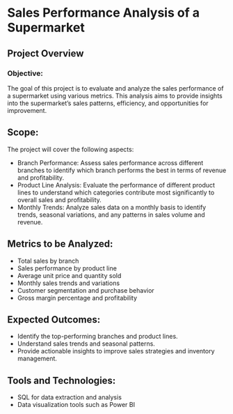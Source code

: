 # Sales Performance Analysis of a Supermarket

## Project Overview

### Objective:
The goal of this project is to evaluate and analyze the sales performance of a supermarket using various metrics. This analysis aims to provide insights into the supermarket’s sales patterns, efficiency, and opportunities for improvement.

## Scope: 
The project will cover the following aspects:
- Branch Performance: Assess sales performance across different branches to identify which branch performs the best in terms of revenue and profitability.
- Product Line Analysis: Evaluate the performance of different product lines to understand which categories contribute most significantly to overall sales and profitability.
- Monthly Trends: Analyze sales data on a monthly basis to identify trends, seasonal variations, and any patterns in sales volume and revenue.

## Metrics to be Analyzed:
- Total sales by branch
- Sales performance by product line
- Average unit price and quantity sold
- Monthly sales trends and variations
- Customer segmentation and purchase behavior
- Gross margin percentage and profitability

## Expected Outcomes:
- Identify the top-performing branches and product lines.
- Understand sales trends and seasonal patterns.
- Provide actionable insights to improve sales strategies and inventory management.

## Tools and Technologies:
- SQL for data extraction and analysis
- Data visualization tools such as Power BI 
